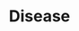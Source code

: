 ---
title: "Disease"

ability:
  description: |
    When a character is injured by a contaminated attack touches an item smeared with diseased matter, or consumes disease-tainted food or drink, he must make an immediate Fortitude saving throw. If he succeeds, the disease has no effect &ndash; his immune system fought off the infection. If he fails, he takes damage after an incubation period. Once per day afterward, he must make a successful Fortitude saving throw to avoid repeated damage. Two successful saving throws in a row indicate that he has fought off the disease and recovers, taking no more damage.

    These Fortitude saving throws can be rolled secretly so that the player doesn't know whether the disease has taken hold.

    **Disease Descriptions:** Diseases have various symptoms and are spread through a number of vectors. The characteristics of several typical diseases are summarized on Table: Diseases and defined below.

    _Disease:_ Diseases whose names are printed in _italic_ in the table are supernatural in nature. The others are extraordinary.

    _Infection:_ The disease's method of delivery &ndash; ingested, inhaled, via injury, or contact. Keep in mind that some injury diseases may be transmitted by as small an injury as a flea bite and that most inhaled diseases can also be ingested (and vice versa).

    _DC:_ The Difficulty Class for the Fortitude saving throws to prevent infection (if the character has been infected), to prevent each instance of repeated damage, and to recover from the disease.

    _Incubation Period:_ The time before damage begins.

    _Damage:_ The ability damage the character takes after incubation and each day afterward.

    **Types of Diseases:** Typical diseases include the following:

    _Blinding Sickness:_ Spread in tainted water.

    _Cackle Fever:_ Symptoms include high fever, disorientation, and frequent bouts of hideous laughter. Also known as "the shrieks".

    _Demon Fever:_ Night hags spread it. Can cause permanent ability drain.

    _Devil Chills:_ Barbazu and pit fiends spread it. It takes three, not two, successful saves in a row to recover from devil chills.

    _Filth Fever:_ Dire rats and otyughs spread it. Those injured while in filthy surroundings might also catch it.

    _Mindfire:_ Feels like your brain is burning. Causes stupor.

    _Mummy Rot:_ Spread by mummies. Successful saving throws do not allow the character to recover (though they do prevent damage normally).

    _Red Ache:_ Skin turns red, bloated, and warm to the touch.

    _The Shakes:_ Causes involuntary twitches, tremors, and fits.

    _Slimy Doom:_ Victim turns into infectious goo from the inside out. Can cause permanent ability drain.

    |---
    | Disease | Infection DC | Incubation | Damage
    |-|-|-|-
    | Blinding sickness | Ingested 16 | 1d3 days | 1d4 Str<sup>1</sup>
    | Cackle fever | Inhaled 16 | 1 day | 1d6 Wis
    | _Demon fever_ | Injury 18 | 1 day | 1d6 Con<sup>2</sup>
    | _Devil chills_<sup>3</sup> | Injury 14 | 1d4 days | 1d4 Str
    | Filth fever | Injury 12 | 1d3 days | 1d3 Dex, 1d3 Con
    | Mindfire | Inhaled 12 | 1 day | 1d4 Int
    | _Mummy rot_<sup>4</sup> | Contact 20 | 1 day | 1d6 Con
    | Red ache | Injury 15 | 1d3 days | 1d6 Str
    | Shakes | Contact 13 | 1 day | 1d8 Dex
    | Slimy doom | Contact 14 | 1 day | 1d4 Con<sup>2</sup>
    |===
    | <sup>1</sup> Each time the victim takes 2 or more damage from the disease, he must make another Fortitude save or be permanently blinded.<br><sup>2</sup> When damaged, character must succeed on another saving throw or 1 point of damage is permanent drain instead.<br><sup>3</sup> The victim must make three successful Fortitude saving throws in a row to recover from devil chills.<br><sup>4</sup> Successful saves do not allow the character to recover. Only magical healing can save the character. |<|<|<
    {: #disease-table .table .table-bordered .table-hover .table-striped data-caption="Table: Diseases" }

    **Healing a Disease:** Use of the Heal skill can help a diseased character. Every time a diseased character makes a saving throw against disease effects, the healer makes a check. The diseased character can use the healer's result in place of his saving throw if the Heal check result is higher. The diseased character must be in the healer's care and must have spent the previous 8 hours resting.

    Characters recover points lost to ability score damage at a rate of 1 per day per ability damaged, and this rule applies even while a disease is in progress. That means that a character with a minor disease might be able to withstand it without accumulating any damage.
---